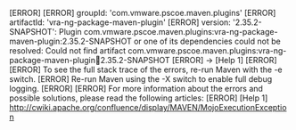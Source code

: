 [ERROR] 
[ERROR] groupId: 'com.vmware.pscoe.maven.plugins'
[ERROR] artifactId: 'vra-ng-package-maven-plugin'
[ERROR] version: '2.35.2-SNAPSHOT': Plugin com.vmware.pscoe.maven.plugins:vra-ng-package-maven-plugin:2.35.2-SNAPSHOT or one of its dependencies could not be resolved: Could not find artifact com.vmware.pscoe.maven.plugins:vra-ng-package-maven-plugin:jar:2.35.2-SNAPSHOT
[ERROR] -> [Help 1]
[ERROR] 
[ERROR] To see the full stack trace of the errors, re-run Maven with the -e switch.
[ERROR] Re-run Maven using the -X switch to enable full debug logging.
[ERROR] 
[ERROR] For more information about the errors and possible solutions, please read the following articles:
[ERROR] [Help 1] http://cwiki.apache.org/confluence/display/MAVEN/MojoExecutionException
